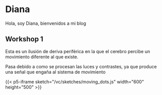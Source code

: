 # Diana

Hola, soy Diana, bienvenidos a mi blog

## Workshop 1

Esta es un ilusión de deriva periférica en la que el cerebro percibe un movimiento diferente al que existe.

Pasa debido a como se procesan las luces y contrastes, ya que produce una señal que engaña al sistema de movimiento

{{< p5-iframe sketch="/vc/sketches/moving_dots.js" width="600" height="500" >}}